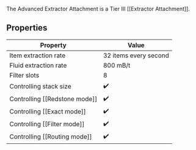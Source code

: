 The Advanced Extractor Attachment is a Tier III [[Extractor Attachment]].

## Properties
|Property|Value|
|--------|-----|
|Item extraction rate|32 items every second|
|Fluid extraction rate|800 mB/t|
|Filter slots|8|
|Controlling stack size|✔️|
|Controlling [[Redstone mode]]|✔️|
|Controlling [[Exact mode]]|✔️|
|Controlling [[Filter mode]]|✔️|
|Controlling [[Routing mode]]|✔️|

